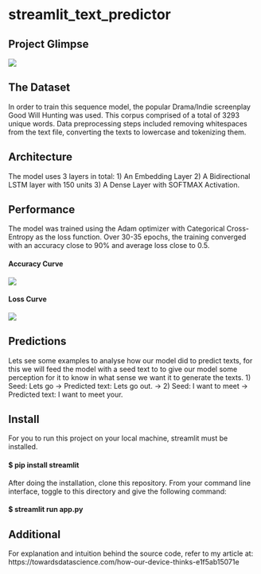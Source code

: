 # streamlit_text_predictor
<h2>Project Glimpse</h2>

![](images/layout.png)
<h2>The Dataset</h2>
In order to train this sequence model, the popular Drama/Indie screenplay Good Will Hunting was used.
This corpus comprised of a total of 3293 unique words.
Data preprocessing steps included removing whitespaces from the text file, converting the texts to lowercase and tokenizing them.
<h2>Architecture</h2>
The model uses 3 layers in total:
  1) An Embedding Layer 
  2) A Bidirectional LSTM layer with 150 units
  3) A Dense Layer with SOFTMAX Activation.
<h2>Performance</h2>
The model was trained using the Adam optimizer with Categorical Cross-Entropy as the loss function.
Over 30-35 epochs, the training converged with an accuracy close to 90% and average loss close to 0.5.
<h4>Accuracy Curve</h4>

![](images/Text_Generator_Accuracy.png)
<h4>Loss Curve</h4>

![](images/Text_Generator_Loss.png)
<h2>Predictions</h2>
Lets see some examples to analyse how our model did to predict texts, for this we will feed the model with a seed text to to give our model some perception for it to know in what sense we want it to generate the texts.
1)
Seed: Lets go ->
Predicted text: Lets go out. ->
2)
Seed: I want to meet ->
Predicted text: I want to meet your.
<h2>Install</h2>
For you to run this project on your local machine, streamlit must be installed.
<h4>$ pip install streamlit</h4>
After doing the installation, clone this repository. From your command line interface, toggle to this directory and give the following command:
<h4>$ streamlit run app.py</h4>
<h2>Additional</h2>
For explanation and intuition behind the source code, refer to my article at: https://towardsdatascience.com/how-our-device-thinks-e1f5ab15071e







